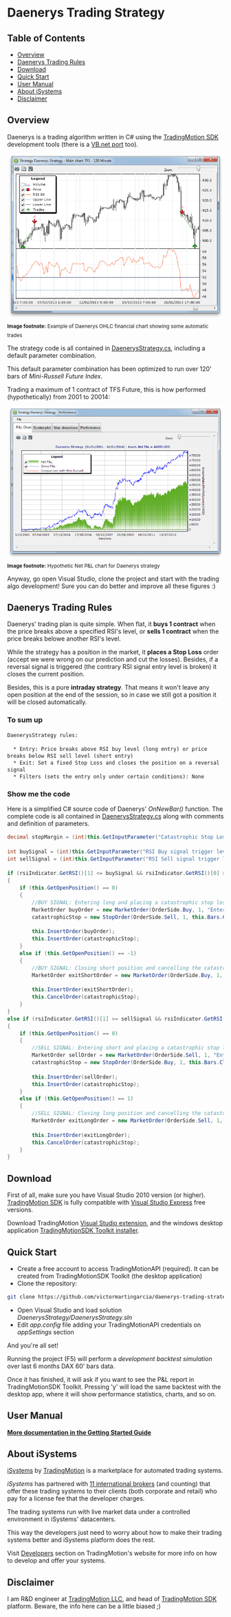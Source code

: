 Daenerys Trading Strategy
============================================

Table of Contents
----

* [Overview](#overview)
* [Daenerys Trading Rules](#daenerys-trading-rules)
* [Download](#download)
* [Quick Start](#quick-start)
* [User Manual](#user-manual)
* [About iSystems](#about-isystems)
* [Disclaimer](#disclaimer)

Overview
----

Daenerys is a trading algorithm written in C# using the [TradingMotion SDK] development tools (there is a [VB.net port] too).

![OHLC example chart](markdown_files/OHLC.png)
<sub>__Image footnote:__ Example of Daenerys OHLC financial chart showing some automatic trades</sub>

The strategy code is all contained in [DaenerysStrategy.cs], including a default parameter combination.

This default parameter combination has been optimized to run over 120' bars of _Mini-Russell Future Index_.

Trading a maximum of 1 contract of TFS Future, this is how performed (hypothetically) from 2001 to 20014:

![Net P&L chart](markdown_files/PL.png)
<sub>__Image footnote:__ Hypothetic Net P&L chart for Daenerys strategy</sub>

Anyway, go open Visual Studio, clone the project and start with the trading algo development! Sure you can do better and improve all these figures :)

Daenerys Trading Rules
----

Daenerys' trading plan is quite simple. When flat, it __buys 1 contract__ when the price breaks above a specified RSI's level, or __sells 1 contract__ when the price breaks belowe another RSI's level.

While the strategy has a position in the market, it __places a Stop Loss__ order (accept we were wrong on our prediction and cut the losses). Besides, if a reversal signal is triggered (the contrary RSI signal entry level is broken) it closes the current position.

Besides, this is a pure __intraday strategy__. That means it won't leave any open position at the end of the session, so in case we still got a position it will be closed automatically.

### To sum up ###
```
DaenerysStrategy rules:

  * Entry: Price breaks above RSI buy level (long entry) or price breaks below RSI sell level (short entry)
  * Exit: Set a fixed Stop Loss and closes the position on a reversal signal
  * Filters (sets the entry only under certain conditions): None
```

### Show me the code ###

Here is a simplified C# source code of Daenerys' _OnNewBar()_ function. The complete code is all contained in [DaenerysStrategy.cs] along with comments and definition of parameters.

```csharp
decimal stopMargin = (int)this.GetInputParameter("Catastrophic Stop Loss ticks distance") * this.GetMainChart().Symbol.TickSize;

int buySignal = (int)this.GetInputParameter("RSI Buy signal trigger level");
int sellSignal = (int)this.GetInputParameter("RSI Sell signal trigger level");

if (rsiIndicator.GetRSI()[1] <= buySignal && rsiIndicator.GetRSI()[0] > buySignal && this.GetOpenPosition() != 1)
{
    if (this.GetOpenPosition() == 0)
    {
        //BUY SIGNAL: Entering long and placing a catastrophic stop loss
        MarketOrder buyOrder = new MarketOrder(OrderSide.Buy, 1, "Enter long position");
        catastrophicStop = new StopOrder(OrderSide.Sell, 1, this.Bars.Close[0] - stopMargin, "Catastrophic stop long exit");

        this.InsertOrder(buyOrder);
        this.InsertOrder(catastrophicStop);
    }
    else if (this.GetOpenPosition() == -1)
    {
        //BUY SIGNAL: Closing short position and cancelling the catastrophic stop loss order
        MarketOrder exitShortOrder = new MarketOrder(OrderSide.Buy, 1, "Exit short position (reversal exit signal)");

        this.InsertOrder(exitShortOrder);
        this.CancelOrder(catastrophicStop);
    }
}
else if (rsiIndicator.GetRSI()[1] >= sellSignal && rsiIndicator.GetRSI()[0] < sellSignal && this.GetOpenPosition() != -1)
{
    if (this.GetOpenPosition() == 0)
    {
        //SELL SIGNAL: Entering short and placing a catastrophic stop loss
        MarketOrder sellOrder = new MarketOrder(OrderSide.Sell, 1, "Enter short position");
        catastrophicStop = new StopOrder(OrderSide.Buy, 1, this.Bars.Close[0] + stopMargin, "Catastrophic stop short exit");

        this.InsertOrder(sellOrder);
        this.InsertOrder(catastrophicStop);
    }
    else if (this.GetOpenPosition() == 1)
    {
        //SELL SIGNAL: Closing long position and cancelling the catastrophic stop loss order
        MarketOrder exitLongOrder = new MarketOrder(OrderSide.Sell, 1, "Exit long position (reversal exit signal)");

        this.InsertOrder(exitLongOrder);
        this.CancelOrder(catastrophicStop);
    }
}
```

Download
----

First of all, make sure you have Visual Studio 2010 version (or higher). [TradingMotion SDK] is fully compatible with [Visual Studio Express] free versions.

Download TradingMotion [Visual Studio extension], and the windows desktop application [TradingMotionSDK Toolkit installer].


Quick Start
----

* Create a free account to access TradingMotionAPI (required). It can be created from TradingMotionSDK Toolkit (the desktop application)
* Clone the repository:
```sh
git clone https://github.com/victormartingarcia/daenerys-trading-strategy-csharp
```
* Open Visual Studio and load solution _DaenerysStrategy/DaenerysStrategy.sln_
* Edit _app.config_ file adding your TradingMotionAPI credentials on _appSettings_ section

And you're all set!

Running the project (F5) will perform a _development backtest simulation_ over last 6 months DAX 60' bars data.

Once it has finished, it will ask if you want to see the P&L report in TradingMotionSDK Toolkit. Pressing 'y' will load the same backtest with the desktop app, where it will show performance statistics, charts, and so on.

User Manual
----

__[More documentation in the Getting Started Guide]__

About iSystems
----

[iSystems] by [TradingMotion] is a marketplace for automated trading systems.

_iSystems_ has partnered with [11 international brokers](http://www.tradingmotion.com/Brokers) (and counting) that offer these trading systems to their clients (both corporate and retail) who pay for a license fee that the developer charges.

The trading systems run with live market data under a controlled environment in iSystems' datacenters.

This way the developers just need to worry about how to make their trading systems better and iSystems platform does the rest.

Visit [Developers] section on TradingMotion's website for more info on how to develop and offer your systems.

Disclaimer
----

I am R&D engineer at [TradingMotion LLC], and head of [TradingMotion SDK] platform. Beware, the info here can be a little biased ;)

  [VB.net port]: https://github.com/victormartingarcia/daenerys-trading-strategy-vbnet
  [TradingMotion SDK]: http://sdk.tradingmotion.com
  [DaenerysStrategy.cs]: DaenerysStrategy/DaenerysStrategy.cs
  [iSystems platform]: https://www.isystems.com
  [iSystems.com]: https://www.isystems.com
  [iSystems]: https://www.isystems.com
  [TradingMotion LLC]: http://www.tradingmotion.com
  [TradingMotion]: http://www.tradingmotion.com
  [Developers]: http://www.tradingmotion.com/Strategies/Developers
  [Visual Studio Express]: http://www.visualstudio.com/en-us/downloads#d-2010-express
  [TradingMotion SDK website]: http://sdk.tradingmotion.com
  [TradingMotionSDK Toolkit installer]: http://sdk.tradingmotion.com/files/TradingMotionSDKInstaller.msi
  [Visual Studio extension]: http://sdk.tradingmotion.com/files/TradingMotionSDK_VisualStudio.vsix
  [More documentation in the Getting Started Guide]: http://sdk.tradingmotion.com/GettingStarted
